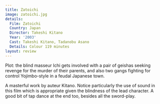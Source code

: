 ```yaml
---
title: Zatoichi
image: zatoichi.jpg
details:
  Film: Zatoichi
  Country: Japan
  Director: Takeshi Kitano
  Year: '2003'
  Cast: Takeshi Kitano, Tadanobu Asano
  Details: Colour 119 minutes
layout: review
---
```

Plot: the blind masseur Ichi gets involved with
a pair of geishas seeking revenge for the murder of
their parents, and also two gangs fighting for
control Yojimbo-style in a feudal Japanese town.

A masterful work by auteur Kitano.  Notice
particularly the use of sound in this film which
is appropriate given the blindness of the lead
character.  A good bit of tap dance at the end
too, besides all the sword-play.
